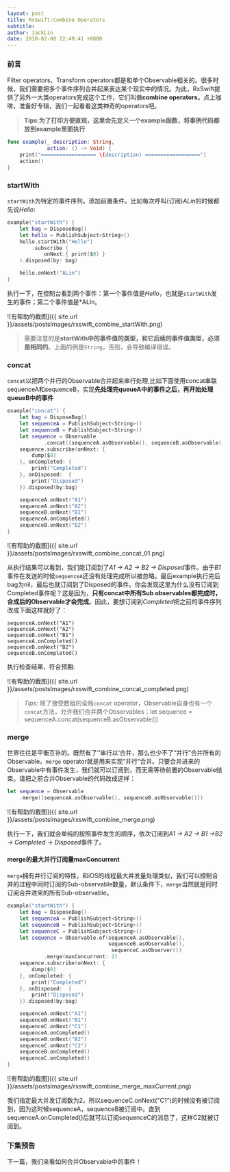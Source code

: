 ```yaml
---
layout: post
title: RxSwift:Combine Operators
subtitle: 
author: JackLin
date: 2018-02-08 22:49:41 +0800
---
```


### 前言

Filter operators、Transform operators都是和单个Observable相关的。很多时候，我们需要把多个事件序列合并起来表达某个现实中的情况。为此，RxSwift提供了另外一大类operators完成这个工作，它们叫做**combine operators**。点上咖啡，准备好专辑，我们一起看看这类神奇的operators吧。

> **Tips:为了打印方便直观，这里会先定义一个example函数，将事例代码都放到example里面执行**

```swift
func example(_ description: String,
             action: () -> Void) {
    print("================== \(description) ==================")
    action()
}
```

### startWith

`startWith`为特定的事件序列，添加前置条件。比如每次呼叫(订阅)*ALin*的时候都先说*Hello*:

```Swift
example("startWith") {
    let bag = DisposeBag()
    let hello = PublishSubject<String>()
    hello.startWith("Hello")
        .subscribe (
            onNext:{ print($0) }
    ).disposed(by: bag)

    hello.onNext("ALin")
}
```

执行一下，在控制台看到两个事件：第一个事件值是*Hello*，也就是`startWith`发生的事件；第二个事件值是*ALIn。

![有帮助的截图]({{ site.url }}/assets/postsImages/rxswift_combine_startWith.png)

> 需要注意的是**startWith中的事件值的类型，和它后续的事件值类型，必须是相同的**。上面的例是`String`，否则，会导致编译错误。

### concat

`concat`以把两个并行的Observable合并起来串行处理,比如下面使用concat串联sequenceA和sequenceB，实现**先处理完queueA中的事件之后，再开始处理queueB中的事件**

```swift
example("concat") {
    let bag = DisposeBag()
    let sequenceA = PublishSubject<String>()
    let sequenceB = PublishSubject<String>()
    let sequence = Observable
            .concat([sequenceA.asObservable(), sequenceB.asObservable()])
    sequence.subscribe(onNext: {
        dump($0)
    }, onCompleted: {
        print("Completed")
    }, onDisposed:  {
        print("Disposed")
    }).disposed(by:bag)

    sequenceA.onNext("A1")
    sequenceA.onNext("A2")
    sequenceB.onNext("B1")
    sequenceA.onCompleted()
    sequenceB.onNext("B2")
}
```

![有帮助的截图]({{ site.url }}/assets/postsImages/rxswift_combine_concat_01.png)

从执行结果可以看到，我们能订阅到了*A1 -> A2  -> B2 -> Disposed*事件。由于*B1*事件在发送的时候`sequenceA`还没有处理完成所以被忽略。最后example执行完后bag为nil，最后也就订阅到了Disposed的事件。你会发现这里为什么没有订阅到Completed事件呢？这是因为，**只有concat中所有Sub observables都完成时，合成后的Observable才会完成**。因此，要想订阅到*Completed*把之前的事件序列改成下面这样就好了：

```
sequenceA.onNext("A1")
sequenceA.onNext("A2")
sequenceB.onNext("B1")
sequenceA.onCompleted()
sequenceB.onNext("B2")
sequenceB.onCompleted()
```

执行检查结果，符合预期:

![有帮助的截图]({{ site.url }}/assets/postsImages/rxswift_combine_concat_completed.png)

> *Tips:* 除了接受数组的全局`concat` operator，Observable自身也有一个`concat`方法，允许我们合并两个Observables：let sequence = sequenceA.concat(sequenceB.asObservable())

### merge

世界往往是平衡互补的。既然有了‘’串行以‘合并，那么也少不了“并行”合并所有的Observable。`merge` operator就是用来实现“并行”合并。只要合并进来的Observable中有事件发生，我们就可以订阅到，而无需等待前置的Observable结束。请把之前合并Observable的代码改成这样：

```swift
let sequence = Observable
    .merge([sequenceA.asObservable(), sequenceB.asObservable()])
```

![有帮助的截图]({{ site.url }}/assets/postsImages/rxswift_combine_merge.png)

执行一下，我们就会单纯的按照事件发生的顺序，依次订阅到*A1 -> A2 -> B1 ->B2 -> Completed -> Disposed*事件了。

#### merge的最大并行订阅量maxConcurrent

`merge`拥有并行订阅的特性，和iOS的线程最大并发量处理类似，我们可以控制合并的过程中同时订阅的Sub-observable数量，默认条件下，`merge`当然就是同时订阅合并进来的所有Sub-observable。

```Swift
example("startWith") {
    let bag = DisposeBag()
    let sequenceA = PublishSubject<String>()
    let sequenceB = PublishSubject<String>()
    let sequenceC = PublishSubject<String>()
    let sequence = Observable.of(sequenceA.asObservable(),
                                 sequenceB.asObservable(),
                                  sequenceC.asObserver())
            .merge(maxConcurrent: 2)
    sequence.subscribe(onNext: {
        dump($0)
    }, onCompleted: {
        print("Completed")
    }, onDisposed:  {
        print("Disposed")
    }).disposed(by:bag)

    sequenceA.onNext("A1")
    sequenceB.onNext("B1")
    sequenceC.onNext("C1")
    sequenceA.onCompleted()
    sequenceB.onNext("B2")
    sequenceC.onNext("C2")
    sequenceB.onCompleted()
    sequenceC.onCompleted()
}
```

![有帮助的截图]({{ site.url }}/assets/postsImages/rxswift_combine_merge_maxCurrent.png)

我们指定最大并发订阅数为2，所以sequenceC.onNext("C1")的时候没有被订阅到，因为这时候sequenceA，sequenceB被订阅中。直到sequenceA.onCompleted()后就可以订阅sequenceC的消息了，这样C2就被订阅到。

### 下集预告

下一篇，我们来看如何合并Observable中的事件！